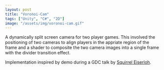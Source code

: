 ```yaml
---
layout: post
title: "Voronoi-Cam"
tags: ["Unity", "C#", "2D"]
image: "/assets/img/voronoi-cam.gif"
---
```

A dynamically split screen camera for two player games. This involved the positioning of two cameras to align players in the appriate region of the frame and a shader to composite the two camera images into a single frame with the divider transition effect.

Implementation inspired by demo during a GDC talk by <a href="http://www.eiserloh.net/bio/" class="external-ref">Squirrel Eiserloh</a>.


